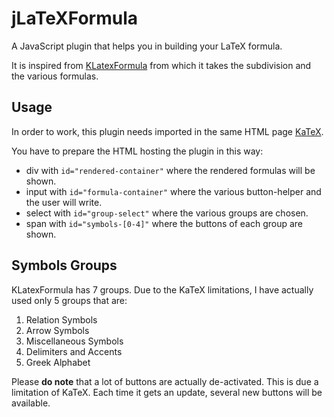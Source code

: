 jLaTeXFormula
=============

A JavaScript plugin that helps you in building your LaTeX formula.

It is inspired from [KLatexFormula](http://klatexformula.sourceforge.net/) from which it takes the subdivision and the various formulas.

Usage
-----
In order to work, this plugin needs imported in the same HTML page [KaTeX](https://github.com/Khan/KaTeX).

You have to prepare the HTML hosting the plugin in this way:
* div with `id="rendered-container"` where the rendered formulas will be shown.
* input with `id="formula-container"` where the various button-helper and the user will write.
* select with `id="group-select"` where the various groups are chosen.
* span with `id="symbols-[0-4]"` where the buttons of each group are shown.

Symbols Groups
--------------
KLatexFormula has 7 groups. Due to the KaTeX limitations, I have actually used only 5 groups that are:
1. Relation Symbols
2. Arrow Symbols
3. Miscellaneous Symbols
4. Delimiters and Accents
5. Greek Alphabet


Please **do note** that a lot of buttons are actually de-activated. This is due a limitation of KaTeX. Each time it gets an update, several new buttons will be available.
